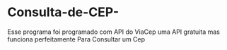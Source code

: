 # Consulta-de-CEP-
Esse programa foi programado com API do ViaCep uma API gratuita mas funciona perfeitamente Para Consultar um Cep 
